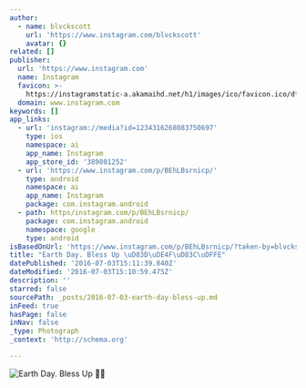 ```yaml
---
author:
  - name: blvckscott
    url: 'https://www.instagram.com/blvckscott'
    avatar: {}
related: []
publisher:
  url: 'https://www.instagram.com'
  name: Instagram
  favicon: >-
    https://instagramstatic-a.akamaihd.net/h1/images/ico/favicon.ico/dfa85bb1fd63.ico
  domain: www.instagram.com
keywords: []
app_links:
  - url: 'instagram://media?id=1234316268083750697'
    type: ios
    namespace: ai
    app_name: Instagram
    app_store_id: '389801252'
  - url: 'https://www.instagram.com/p/BEhLBsrnicp/'
    type: android
    namespace: ai
    app_name: Instagram
    package: com.instagram.android
  - path: https/instagram.com/p/BEhLBsrnicp/
    package: com.instagram.android
    namespace: google
    type: android
isBasedOnUrl: 'https://www.instagram.com/p/BEhLBsrnicp/?taken-by=blvckscott'
title: "Earth Day. Bless Up \uD83D\uDE4F\uD83C\uDFFE"
datePublished: '2016-07-03T15:11:39.840Z'
dateModified: '2016-07-03T15:10:59.475Z'
description: ''
starred: false
sourcePath: _posts/2016-07-03-earth-day-bless-up.md
inFeed: true
hasPage: false
inNav: false
_type: Photograph
_context: 'http://schema.org'

---
```

![Earth Day. Bless Up ](https://scontent.cdninstagram.com/t51.2885-15/s640x640/sh0.08/e35/12383155_720946281379314_597186023_n.jpg?ig_cache_key=MTIzNDMxNjI2ODA4Mzc1MDY5Nw%3D%3D.2)